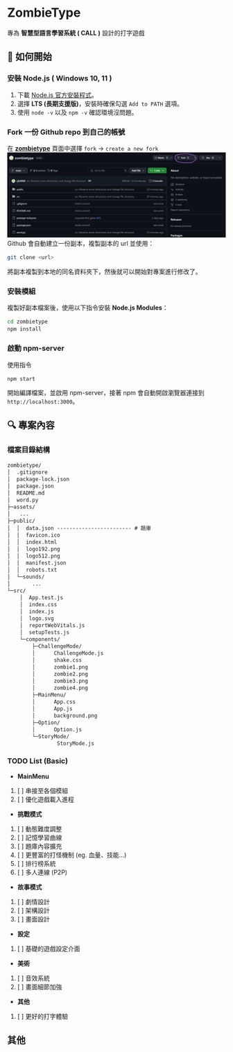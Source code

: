 # ZombieType

專為 **智慧型語言學習系統 ( CALL )** 設計的打字遊戲

## :rocket: 如何開始
### 安裝 Node.js ( Windows 10, 11 )

1. 下載 [Node.js 官方安裝程式](https://nodejs.org/en)。
2. 選擇 **LTS (長期支援版)**，安裝時確保勾選 `Add to PATH` 選項。
3. 使用 `node -v` 以及 `npm -v` 確認環境沒問題。

### Fork 一份 Github repo 到自己的帳號
在 [**zombietype**](https://github.com/PeiLingMa/zombietype.git) 頁面中選擇 `fork` -> `create a new fork`
![image](assets/example_fork.png)
Github 會自動建立一份副本，複製副本的 url 並使用：
```bash
git clone <url>
```
將副本複製到本地的同名資料夾下，然後就可以開始對專案進行修改了。

### 安裝模組
複製好副本檔案後，使用以下指令安裝 **Node.js Modules**：
```bash
cd zombietype
npm install
```
### 啟動 npm-server
使用指令
```
npm start
```
開始編譯檔案，並啟用 npm-server，接著 npm 會自動開啟瀏覽器連接到 `http://localhost:3000`。

## :mag: 專案內容

### 檔案目錄結構
```
zombietype/
│  .gitignore
│  package-lock.json
│  package.json
│  README.md
│  word.py
├─assets/
│   ...
├─public/
│  │  data.json ------------------------ # 題庫
│  │  favicon.ico
│  │  index.html
│  │  logo192.png
│  │  logo512.png
│  │  manifest.json
│  │  robots.txt
│  └─sounds/
│       ...
└─src/
    │  App.test.js
    │  index.css
    │  index.js
    │  logo.svg
    │  reportWebVitals.js
    │  setupTests.js
    └─components/
        ├─ChallengeMode/
        │      ChallengeMode.js
        │      shake.css
        │      zombie1.png
        │      zombie2.png
        │      zombie3.png
        │      zombie4.png
        ├─MainMenu/
        │      App.css
        │      App.js
        │      background.png
        ├─Option/
        │      Option.js
        └─StoryMode/
                StoryMode.js
```
### TODO List (Basic)
- **MainMenu**
1. [ ] 串接至各個模組
2. [ ] 優化遊戲載入進程
- **挑戰模式**
1. [ ] 動態難度調整
2. [ ] 記憶學習曲線
3. [ ] 題庫內容擴充
4. [ ] 更豐富的打怪機制 (eg. 血量、技能...)
5. [ ] 排行榜系統
6. [ ] 多人連線 (P2P)
- **故事模式**
1. [ ] 劇情設計
2. [ ] 架構設計
3. [ ] 畫面設計
- **設定**
1. [ ] 基礎的遊戲設定介面
- **美術**
1. [ ] 音效系統
2. [ ] 畫面細節加強
- **其他**
1. [ ] 更好的打字體驗

## 其他


